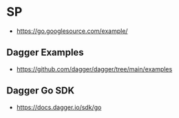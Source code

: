 # SP
- https://go.googlesource.com/example/

## Dagger Examples
- https://github.com/dagger/dagger/tree/main/examples

## Dagger Go SDK
- https://docs.dagger.io/sdk/go
